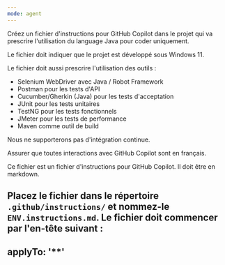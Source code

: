 ```yaml
---
mode: agent
---
```


Créez un fichier d'instructions pour GitHub Copilot dans le projet qui va prescrire l'utilisation du language Java pour coder uniquement.

Le fichier doit indiquer que le projet est développé sous Windows 11.

Le fichier doit aussi prescrire l'utilisation des outils :
- Selenium WebDriver avec Java / Robot Framework
- Postman pour les tests d'API
- Cucumber/Gherkin (Java) pour les tests d'acceptation
- JUnit pour les tests unitaires
- TestNG pour les tests fonctionnels
- JMeter pour les tests de performance
- Maven comme outil de build

Nous ne supporterons pas d'intégration continue.

Assurer que toutes interactions avec GitHub Copilot sont en français.

Ce fichier est un fichier d'instructions pour GitHub Copilot. Il doit être en markdown.

Placez le fichier dans le répertoire `.github/instructions/` et nommez-le `ENV.instructions.md`. Le fichier doit commencer par l'en-tête suivant :
---
applyTo: '**'
---
